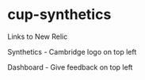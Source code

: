 # cup-synthetics

Links to New Relic 

Synthetics - Cambridge logo on top left

Dashboard - Give feedback on top left
